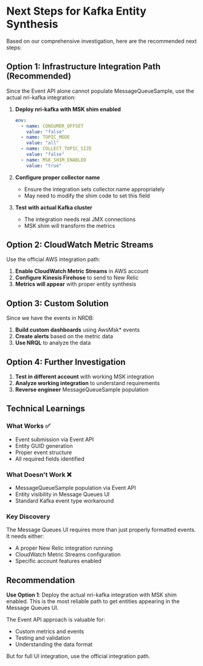 # Next Steps for Kafka Entity Synthesis

Based on our comprehensive investigation, here are the recommended next steps:

## Option 1: Infrastructure Integration Path (Recommended)

Since the Event API alone cannot populate MessageQueueSample, use the actual nri-kafka integration:

1. **Deploy nri-kafka with MSK shim enabled**
   ```yaml
   env:
     - name: CONSUMER_OFFSET
       value: "false"
     - name: TOPIC_MODE
       value: "all"
     - name: COLLECT_TOPIC_SIZE
       value: "false"
     - name: MSK_SHIM_ENABLED
       value: "true"
   ```

2. **Configure proper collector name**
   - Ensure the integration sets collector.name appropriately
   - May need to modify the shim code to set this field

3. **Test with actual Kafka cluster**
   - The integration needs real JMX connections
   - MSK shim will transform the metrics

## Option 2: CloudWatch Metric Streams

Use the official AWS integration path:

1. **Enable CloudWatch Metric Streams** in AWS account
2. **Configure Kinesis Firehose** to send to New Relic
3. **Metrics will appear** with proper entity synthesis

## Option 3: Custom Solution

Since we have the events in NRDB:

1. **Build custom dashboards** using AwsMsk* events
2. **Create alerts** based on the metric data
3. **Use NRQL** to analyze the data

## Option 4: Further Investigation

1. **Test in different account** with working MSK integration
2. **Analyze working integration** to understand requirements
3. **Reverse engineer** MessageQueueSample population

## Technical Learnings

### What Works ✅
- Event submission via Event API
- Entity GUID generation
- Proper event structure
- All required fields identified

### What Doesn't Work ❌
- MessageQueueSample population via Event API
- Entity visibility in Message Queues UI
- Standard Kafka event type workaround

### Key Discovery
The Message Queues UI requires more than just properly formatted events. It needs either:
- A proper New Relic integration running
- CloudWatch Metric Streams configuration
- Specific account features enabled

## Recommendation

**Use Option 1**: Deploy the actual nri-kafka integration with MSK shim enabled. This is the most reliable path to get entities appearing in the Message Queues UI.

The Event API approach is valuable for:
- Custom metrics and events
- Testing and validation
- Understanding the data format

But for full UI integration, use the official integration path.